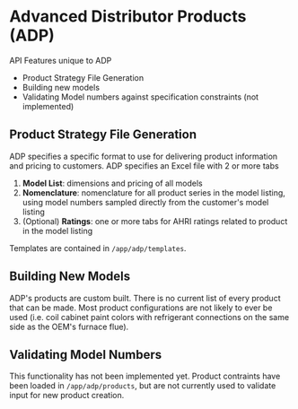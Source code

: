 # Advanced Distributor Products (ADP)

API Features unique to ADP
* Product Strategy File Generation
* Building new models
* Validating Model numbers against specification constraints (not implemented)

## Product Strategy File Generation
ADP specifies a specific format to use for delivering product information and pricing to
customers. ADP specifies an Excel file with 2 or more tabs
1. **Model List**: dimensions and pricing of all models
2. **Nomenclature**: nomenclature for all product series in the model listing, using
model numbers sampled directly from the customer's model listing
3. (Optional) **Ratings**: one or more tabs for AHRI ratings related to product in the 
model listing  
  
Templates are contained in `/app/adp/templates`.  

## Building New Models
ADP's products are custom built. There is no current list of every product that can
be made. Most product configurations are not likely to ever be used (i.e. coil cabinet
paint colors with refrigerant connections on the same side as the OEM's furnace flue).

## Validating Model Numbers
This functionality has not been implemented yet. Product contraints have been loaded
in `/app/adp/products`, but are not currently used to validate input for new
product creation.